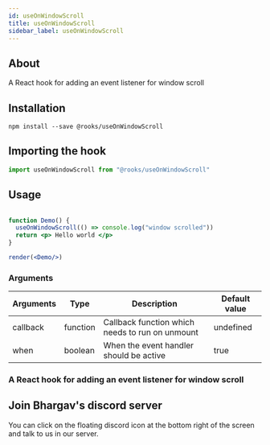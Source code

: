 ```yaml
---
id: useOnWindowScroll
title: useOnWindowScroll
sidebar_label: useOnWindowScroll
---
```


   

## About

A React hook for adding an event listener for window scroll
<br/>

## Installation

    npm install --save @rooks/useOnWindowScroll

## Importing the hook

```javascript
import useOnWindowScroll from "@rooks/useOnWindowScroll"
```

## Usage

```jsx

function Demo() {
  useOnWindowScroll(() => console.log("window scrolled"))
  return <p> Hello world </p>
}

render(<Demo/>)
```

### Arguments

| Arguments | Type     | Description                                     | Default value |
| --------- | -------- | ----------------------------------------------- | ------------- |
| callback  | function | Callback function which needs to run on unmount | undefined     |
| when      | boolean  | When the event handler should be active         | true          |

### A React hook for adding an event listener for window scroll


## Join Bhargav's discord server
You can click on the floating discord icon at the bottom right of the screen and talk to us in our server.

